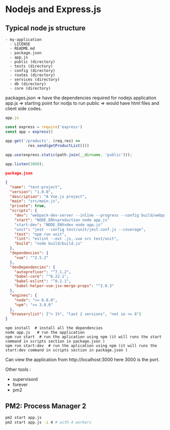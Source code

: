 # Nodejs and Express.js

## Typical node js structure

```
- my-application
  - LICENSE
  - README.md
  - package.json
  - app.js
  - public (directory)
  - tests (directory)
  - config (directory)
  - routes (directory)
  - services (directory)
  - db (directory)
  - core (directory)
```

packages.json => have the dependencies required for nodejs application
app.js => starting point for nodjs to run
public => would have html files and client side codes.

```js
app.js

const express = require('express')
const app = express()

app.get('/products', (req,res) => 
          res.send(getProductList()))
          
app.use(express.static(path.join(__dirname, 'public')));

app.listen(3000);
```

```json
package.json

{
  "name": "test-project",
  "version": "1.0.0",
  "description": "A Vue.js project",
  "main": "src/main.js",
  "private": true,
  "scripts": {
    "dev": "webpack-dev-server --inline --progress --config build/webpack.dev.conf.js",
    "start": "NODE_ENV=production node app.js"
    "start:dev": "NODE_ENV=dev node app.js"
    "unit": "jest --config test/unit/jest.conf.js --coverage",
    "test": "npm run unit",
    "lint": "eslint --ext .js,.vue src test/unit",
    "build": "node build/build.js"
  },
  "dependencies": {
    "vue": "^2.5.2"
  },
  "devDependencies": {
    "autoprefixer": "^7.1.2",
    "babel-core": "^6.22.1",
    "babel-eslint": "^8.2.1",
    "babel-helper-vue-jsx-merge-props": "^2.0.3"    
  },
  "engines": {
    "node": ">= 6.0.0",
    "npm": ">= 3.0.0"
  },
  "browserslist": ["> 1%", "last 2 versions", "not ie <= 8"]
}

```

```nodejs
npm install  # install all the dependencies
node app.js   # run the application
npm run start  # run the aplication using npm (it will runs the start command in scripts section in package.json )
npm run start:dev  # run the aplication using npm (it will runs the start:dev command in scripts section in package.json )
```

Can view the application from http://localhost:3000  here 3000 is the port.

Other tools :

* supervisord
* forever
* pm2

## PM2: Process Manager 2

```bash
pm2 start app.js
pm2 start app.js -i 4 # with 4 workers
```
